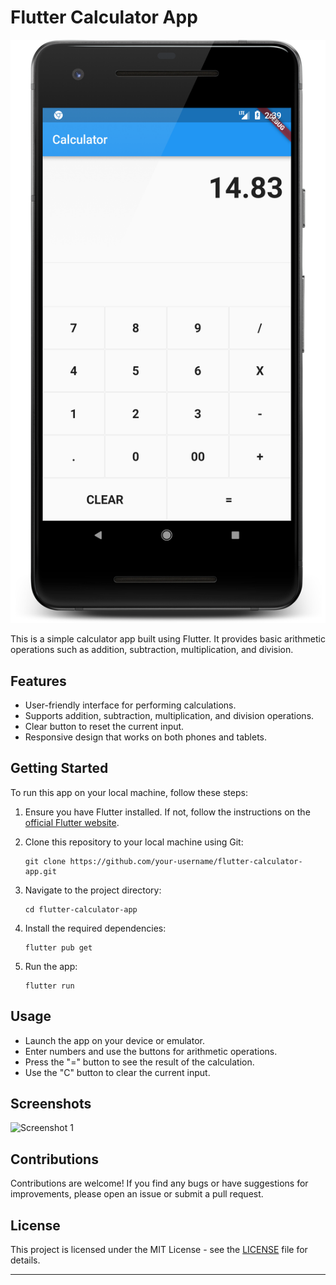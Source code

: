 
# Flutter Calculator App

![Calculator App](./Screenshot.png)

This is a simple calculator app built using Flutter. It provides basic arithmetic operations such as addition, subtraction, multiplication, and division.

## Features

- User-friendly interface for performing calculations.
- Supports addition, subtraction, multiplication, and division operations.
- Clear button to reset the current input.
- Responsive design that works on both phones and tablets.

## Getting Started

To run this app on your local machine, follow these steps:

1. Ensure you have Flutter installed. If not, follow the instructions on the [official Flutter website](https://flutter.dev/docs/get-started/install).

2. Clone this repository to your local machine using Git:

   ```
   git clone https://github.com/your-username/flutter-calculator-app.git
   ```

3. Navigate to the project directory:

   ```
   cd flutter-calculator-app
   ```

4. Install the required dependencies:

   ```
   flutter pub get
   ```

5. Run the app:

   ```
   flutter run
   ```

## Usage

- Launch the app on your device or emulator.
- Enter numbers and use the buttons for arithmetic operations.
- Press the "=" button to see the result of the calculation.
- Use the "C" button to clear the current input.

## Screenshots

![Screenshot 1](screenshots/screenshot.png)

## Contributions

Contributions are welcome! If you find any bugs or have suggestions for improvements, please open an issue or submit a pull request.

## License

This project is licensed under the MIT License - see the [LICENSE](LICENSE) file for details.

---
